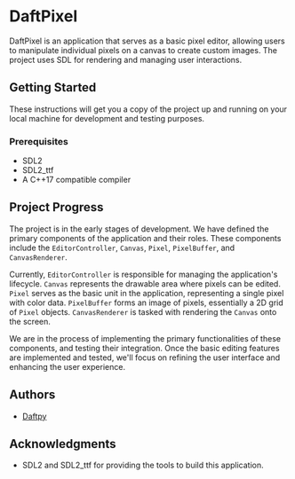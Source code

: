 # DaftPixel

DaftPixel is an application that serves as a basic pixel editor, allowing users to manipulate individual pixels on a canvas to create custom images. The project uses SDL for rendering and managing user interactions.

## Getting Started

These instructions will get you a copy of the project up and running on your local machine for development and testing purposes.

### Prerequisites

- SDL2
- SDL2_ttf
- A C++17 compatible compiler

## Project Progress

The project is in the early stages of development. We have defined the primary components of the application and their roles. These components include the `EditorController`, `Canvas`, `Pixel`, `PixelBuffer`, and `CanvasRenderer`.

Currently, `EditorController` is responsible for managing the application's lifecycle. `Canvas` represents the drawable area where pixels can be edited. `Pixel` serves as the basic unit in the application, representing a single pixel with color data. `PixelBuffer` forms an image of pixels, essentially a 2D grid of `Pixel` objects. `CanvasRenderer` is tasked with rendering the `Canvas` onto the screen.

We are in the process of implementing the primary functionalities of these components, and testing their integration. Once the basic editing features are implemented and tested, we'll focus on refining the user interface and enhancing the user experience.

## Authors

- [Daftpy](https://github.com/Daftpy)

## Acknowledgments

- SDL2 and SDL2_ttf for providing the tools to build this application.
